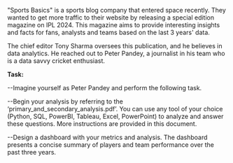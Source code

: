 "Sports Basics" is a sports blog company that entered space recently. They wanted to get more traffic to their website by releasing a special edition magazine on IPL 2024. This magazine aims to provide interesting insights and facts for
fans, analysts and teams based on the last 3 years' data.

The chief editor Tony Sharma oversees this publication, and he believes in data analytics. He reached out to Peter Pandey, a journalist in his team who is a data savvy cricket enthusiast. 

**Task:**

--Imagine yourself as Peter Pandey and perform the following task.

--Begin your analysis by referring to the ‘primary_and_secondary_analysis.pdf’. You can use any tool of your choice (Python, SQL, PowerBI, Tableau, Excel, PowerPoint) to 
   analyze and answer these questions. More instructions are provided in this document.
   
--Design a dashboard with your metrics and analysis. The dashboard presents a concise summary of players and team performance over the past three years.



